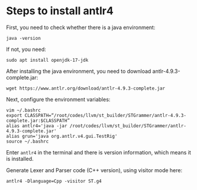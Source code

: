 # Steps to install antlr4

First, you need to check whether there is a java environment:
```
java -version
```
If not, you need:
```
sudo apt install openjdk-17-jdk
```
After installing the java environment, you need to download antlr-4.9.3-complete.jar:
```
wget https://www.antlr.org/download/antlr-4.9.3-complete.jar
```
Next, configure the environment variables:
```
vim ~/.bashrc
export CLASSPATH=“/root/codes/llvm/st_builder/STGrammer/antlr-4.9.3-complete.jar:$CLASSPATH”
alias antlr4='java -jar /root/codes/llvm/st_builder/STGrammer/antlr-4.9.3-complete.jar'
alias grun='java org.antlr.v4.gui.TestRig'
source ~/.bashrc
```
Enter `antlr4` in the terminal and there is version information, which means it is installed.

Generate Lexer and Parser code (C++ version), using visitor mode here:
```
antlr4 -Dlanguage=Cpp -visitor ST.g4
```